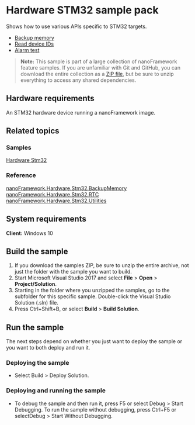 # Hardware STM32 sample pack

Shows how to use various APIs specific to STM32 targets.
- [Backup memory](/Stm32.BackupMemory)
- [Read device IDs](/Stm32.ReadDeviceIDs)
- [Alarm test](Stm32.TestAlarms)

> **Note:** This sample is part of a large collection of nanoFramework feature samples. 
> If you are unfamiliar with Git and GitHub, you can download the entire collection as a 
> [ZIP file](https://github.com/nanoframework/Samples/archive/master.zip), but be 
> sure to unzip everything to access any shared dependencies. 
<!-- For more info on working with the ZIP file, 
> the samples collection, and GitHub, see [Get the UWP samples from GitHub](https://aka.ms/ovu2uq). 
> For more samples, see the [Samples portal](https://aka.ms/winsamples) on the Windows Dev Center.  -->


## Hardware requirements

An STM32 hardware device running a nanoFramework image.


## Related topics

### Samples

[Hardware Stm32](/Hardware.Stm32)

### Reference

[nanoFramework.Hardware.Stm32.BackupMemory](http://docs.nanoframework.net/api/nanoFramework.Hardware.Stm32.BackupMemory.html)
[nanoFramework.Hardware.Stm32.RTC](http://docs.nanoframework.net/api/nanoFramework.Hardware.Stm32.RTC.html)
[nanoFramework.Hardware.Stm32.Utilities](http://docs.nanoframework.net/api/nanoFramework.Hardware.Stm32.Utilities.html)

<!-- [nanoFramework app samples]() -->

## System requirements

**Client:** Windows 10

## Build the sample

1. If you download the samples ZIP, be sure to unzip the entire archive, not just the folder with the sample you want to build. 
2. Start Microsoft Visual Studio 2017 and select **File** \> **Open** \> **Project/Solution**.
3. Starting in the folder where you unzipped the samples, go to the subfolder for this specific sample. Double-click the Visual Studio Solution (.sln) file.
4. Press Ctrl+Shift+B, or select **Build** \> **Build Solution**.

## Run the sample

The next steps depend on whether you just want to deploy the sample or you want to both deploy and run it.

### Deploying the sample

- Select Build > Deploy Solution. 

### Deploying and running the sample

- To debug the sample and then run it, press F5 or select Debug >  Start Debugging. To run the sample without debugging, press Ctrl+F5 or selectDebug > Start Without Debugging. 
